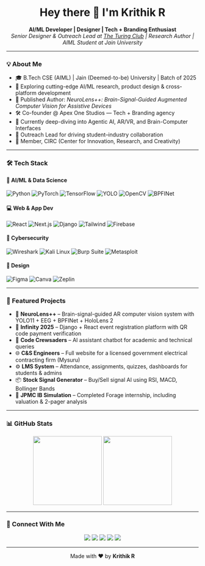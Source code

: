 <h1 align="center">Hey there 👋 I'm Krithik R</h1>
<p align="center">
  <b>AI/ML Developer | Designer | Tech + Branding Enthusiast</b><br>
  <i>Senior Designer & Outreach Lead at <a href="https://github.com/TheTuringClub">The Turing Club</a> | Research Author | AIML Student at Jain University</i>
</p>

---

### 💡 About Me

- 🎓 B.Tech CSE (AIML) | Jain (Deemed-to-be) University | Batch of 2025  
- 🚀 Exploring cutting-edge AI/ML research, product design & cross-platform development  
- 🧠 Published Author: *NeuroLens++: Brain-Signal-Guided Augmented Computer Vision for Assistive Devices*  
- 🛠️ Co-founder @ Apex One Studios — Tech + Branding agency  
- 🌱 Currently deep-diving into Agentic AI, AR/VR, and Brain-Computer Interfaces  
- 📢 Outreach Lead for driving student–industry collaboration  
- 🧪 Member, CIRC (Center for Innovation, Research, and Creativity)  

---

### 🛠 Tech Stack

#### 👾 AI/ML & Data Science  
![Python](https://img.shields.io/badge/-Python-3776AB?style=flat&logo=python&logoColor=white)
![PyTorch](https://img.shields.io/badge/-PyTorch-EE4C2C?style=flat&logo=pytorch&logoColor=white)
![TensorFlow](https://img.shields.io/badge/-TensorFlow-FF6F00?style=flat&logo=tensorflow&logoColor=white)
![YOLO](https://img.shields.io/badge/-YOLO11-black?style=flat)
![OpenCV](https://img.shields.io/badge/-OpenCV-5C3EE8?style=flat&logo=opencv&logoColor=white)
![BPFINet](https://img.shields.io/badge/-BPFINet-blueviolet?style=flat)

#### 💻 Web & App Dev  
![React](https://img.shields.io/badge/-React-61DAFB?style=flat&logo=react&logoColor=black)
![Next.js](https://img.shields.io/badge/-Next.js-000000?style=flat&logo=nextdotjs&logoColor=white)
![Django](https://img.shields.io/badge/-Django-092E20?style=flat&logo=django&logoColor=white)
![Tailwind](https://img.shields.io/badge/-Tailwind_CSS-38B2AC?style=flat&logo=tailwind-css&logoColor=white)
![Firebase](https://img.shields.io/badge/-Firebase-FFCA28?style=flat&logo=firebase&logoColor=black)

#### 🔐 Cybersecurity  
![Wireshark](https://img.shields.io/badge/-Wireshark-1679A7?style=flat&logo=wireshark&logoColor=white)
![Kali Linux](https://img.shields.io/badge/-Kali_Linux-557C94?style=flat&logo=kali-linux&logoColor=white)
![Burp Suite](https://img.shields.io/badge/-Burp_Suite-orange?style=flat)
![Metasploit](https://img.shields.io/badge/-Metasploit-ffffff?style=flat)

#### 🎨 Design  
![Figma](https://img.shields.io/badge/-Figma-F24E1E?style=flat&logo=figma&logoColor=white)
![Canva](https://img.shields.io/badge/-Canva-00C4CC?style=flat&logo=canva&logoColor=white)
![Zeplin](https://img.shields.io/badge/-Zeplin-FFD400?style=flat&logo=zeplin&logoColor=black)

---

### 📌 Featured Projects

- 🧠 **NeuroLens++** – Brain-signal-guided AR computer vision system with YOLO11 + EEG + BPFINet + HoloLens 2  
- 📱 **Infinity 2025** – Django + React event registration platform with QR code payment verification  
- 🤖 **Code Crewsaders** – AI assistant chatbot for academic and technical queries  
- 🌐 **C&S Engineers** – Full website for a licensed government electrical contracting firm (Mysuru)  
- ⚙️ **LMS System** – Attendance, assignments, quizzes, dashboards for students & admins  
- 📦 **Stock Signal Generator** – Buy/Sell signal AI using RSI, MACD, Bollinger Bands  
- 🧾 **JPMC IB Simulation** – Completed Forage internship, including valuation & 2-pager analysis

---

### 📊 GitHub Stats

<p align="center">
  <img src="https://github-readme-stats.vercel.app/api?username=KRITHIKR007&show_icons=true&theme=radical" height="180"/>
  <img src="https://github-readme-stats.vercel.app/api/top-langs/?username=KRITHIKR007&layout=compact&theme=radical" height="180"/>
</p>

---

### 🔗 Connect With Me

<p align="center">
  <a href="https://www.linkedin.com/in/krithik-r124"><img src="https://img.shields.io/badge/-LinkedIn-0077B5?style=for-the-badge&logo=linkedin&logoColor=white"/></a>
  <a href="mailto:rkrithik795@gmail.com"><img src="https://img.shields.io/badge/-Email-D14836?style=for-the-badge&logo=gmail&logoColor=white"/></a>
  <a href="https://krithikr007.github.io/krithik-r/"><img src="https://img.shields.io/badge/-Portfolio-FF5722?style=for-the-badge&logo=react&logoColor=white"/></a>
  <a href="https://github.com/KRITHIKR007"><img src="https://img.shields.io/badge/-GitHub-333333?style=for-the-badge&logo=github&logoColor=white"/></a>
  <a href="https://discord.com/users/krithik.r007"><img src="https://img.shields.io/badge/-Discord-7289DA?style=for-the-badge&logo=discord&logoColor=white"/></a>
</p>

---

<p align="center">
  Made with ❤️ by <b>Krithik R</b>
</p>
